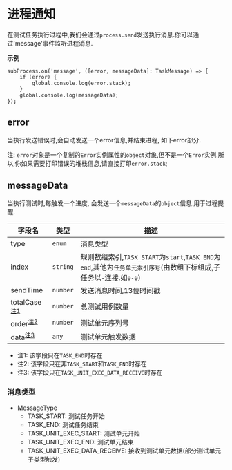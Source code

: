 # 进程通知
在测试任务执行过程中,我们会通过`process.send`发送执行消息.你可以通过'message'事件监听进程消息. 

**示例**
```
subProcess.on('message', ([error, messageData]: TaskMessage) => {
    if (error) {
        global.console.log(error.stack);
    }
    global.console.log(messageData);
});
```

<a name="error"></a>
## error
当执行发送错误时,会自动发送一个error信息,并结束进程, 如下error部分.

注: `error`对象是一个复制的`Error`实例属性的`object`对象,但不是一个`Error`实例.所以,你如果需要打印错误的堆栈信息,请直接打印`error.stack`;

<a name="messageData"></a>
## messageData

当执行测试时,每触发一个进度, 会发送一个`messageData`的`object`信息.用于过程提醒.

字段名 | 类型 | 描述 
--- | --- | ---
type | `enum` | [消息类型](#messageType) 
index | `string` | 规则数组索引,`TASK_START`为`start`,`TASK_END`为`end`,其他为`任务单元索引序号`(由数组下标组成,子任务以`-`连接.如`0-0`)
sendTime | `number` | 发送消息时间,13位时间戳
totalCase<sup>[注1](#messageData_tip)<sup> | `number` | 总测试用例数量
order<sup>[注2](#messageData_tip)<sup> | `number` | 测试单元序列号
data<sup>[注3](#messageData_tip)<sup> | `any` | 测试单元触发数据


<a name="messageData_tip"></a>
* 注1: 该字段只在`TASK_END`时存在
* 注2: 该字段只在非`TASK_START`和`TASK_END`时存在
* 注3: 该字段只在`TASK_UNIT_EXEC_DATA_RECEIVE`时存在

<a name="messageType"></a>
### 消息类型
- MessageType
    - TASK_START: 测试任务开始
    - TASK_END: 测试任务结束
    - TASK_UNIT_EXEC_START: 测试单元开始
    - TASK_UNIT_EXEC_END: 测试单元结束
    - TASK_UNIT_EXEC_DATA_RECEIVE: 接收到测试单元数据(部分测试单元子类型触发)